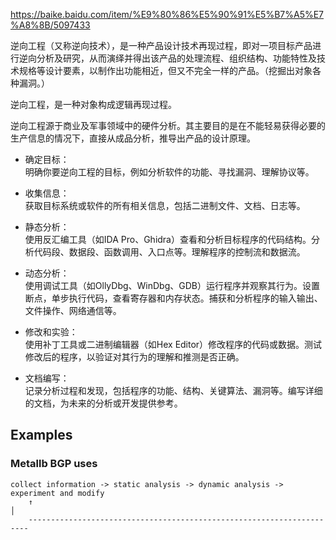https://baike.baidu.com/item/%E9%80%86%E5%90%91%E5%B7%A5%E7%A8%8B/5097433

逆向工程（又称逆向技术），是一种产品设计技术再现过程，即对一项目标产品进行逆向分析及研究，从而演绎并得出该产品的处理流程、组织结构、功能特性及技术规格等设计要素，以制作出功能相近，但又不完全一样的产品。（挖掘出对象各种漏洞。）

逆向工程，是一种对象构成逻辑再现过程。


逆向工程源于商业及军事领域中的硬件分析。其主要目的是在不能轻易获得必要的生产信息的情况下，直接从成品分析，推导出产品的设计原理。

- 确定目标：  
    明确你要逆向工程的目标，例如分析软件的功能、寻找漏洞、理解协议等。

- 收集信息：  
    获取目标系统或软件的所有相关信息，包括二进制文件、文档、日志等。

- 静态分析：  
    使用反汇编工具（如IDA Pro、Ghidra）查看和分析目标程序的代码结构。分析代码段、数据段、函数调用、入口点等。理解程序的控制流和数据流。

- 动态分析：  
    使用调试工具（如OllyDbg、WinDbg、GDB）运行程序并观察其行为。设置断点，单步执行代码，查看寄存器和内存状态。捕获和分析程序的输入输出、文件操作、网络通信等。

- 修改和实验：  
    使用补丁工具或二进制编辑器（如Hex Editor）修改程序的代码或数据。测试修改后的程序，以验证对其行为的理解和推测是否正确。

- 文档编写：  
    记录分析过程和发现，包括程序的功能、结构、关键算法、漏洞等。编写详细的文档，为未来的分析或开发提供参考。















## Examples

### Metallb BGP uses

```
collect information -> static analysis -> dynamic analysis -> experiment and modify  
    ↑                                                                    │
    ----------------------------------------------------------------------

```